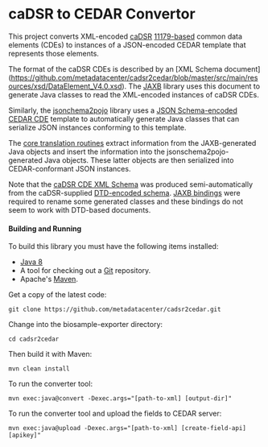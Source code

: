 caDSR to CEDAR Convertor
========================

This project converts XML-encoded [caDSR](https://wiki.nci.nih.gov/display/caDSR/caDSR+Wiki) [11179-based](http://metadata-standards.org/11179/)
common data elements (CDEs) to instances of a JSON-encoded CEDAR template that represents those elements.

The format of the caDSR CDEs is described by an [XML Schema document]
(https://github.com/metadatacenter/cadsr2cedar/blob/master/src/main/resources/xsd/DataElement_V4.0.xsd).
The [JAXB](http://www.oracle.com/technetwork/articles/javase/index-140168.html) library uses this document to generate Java classes to read the XML-encoded instances of caDSR CDEs.

Similarly, the [jsonchema2pojo](http://www.jsonschema2pojo.org/) library uses a
[JSON Schema-encoded CEDAR CDE](https://github.com/metadatacenter/cadsr2cedar/blob/master/src/main/resources/json-schema/CDE.json)
template to automatically generate Java classes that can serialize JSON instances conforming to this template.

The [core translation routines](https://github.com/metadatacenter/cadsr2cedar/blob/master/src/main/java/org/metadatacenter/ingestor/cadsr/CDEXMLInstances2CEDARCDEInstances.java)
extract information from the JAXB-generated Java objects and insert the information into the jsonschema2pojo-generated Java objects.
These latter objects are then serialized into CEDAR-conformant JSON instances.

Note that the [caDSR CDE XML Schema](https://github.com/metadatacenter/cadsr2cedar/blob/master/src/main/resources/xsd/DataElement_V4.0.xsd)
was produced semi-automatically from the caDSR-supplied [DTD-encoded schema](https://github.com/metadatacenter/cadsr2cedar/blob/master/src/main/resources/dtd/DataElement_V4.0.dtd).
[JAXB bindings](https://github.com/metadatacenter/cadsr2cedar/blob/master/src/main/resources/xjb/bindings.xjb)
were required to rename some generated classes and these bindings do not seem to work with DTD-based documents.

#### Building and Running

To build this library you must have the following items installed:

+ [Java 8](http://www.oracle.com/technetwork/java/javase/downloads/index.html)
+ A tool for checking out a [Git](http://git-scm.com/) repository.
+ Apache's [Maven](http://maven.apache.org/index.html).

Get a copy of the latest code:

    git clone https://github.com/metadatacenter/cadsr2cedar.git

Change into the biosample-exporter directory:

    cd cadsr2cedar 

Then build it with Maven:

    mvn clean install

To run the converter tool:

    mvn exec:java@convert -Dexec.args="[path-to-xml] [output-dir]"
    
To run the converter tool and upload the fields to CEDAR server:

    mvn exec:java@upload -Dexec.args="[path-to-xml] [create-field-api] [apikey]"


